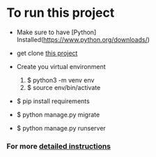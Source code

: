 # To run this project

- Make sure to have [Python] Installed(https://www.python.org/downloads/)
- get clone [this project](https://github.com/EhrenDavis12/user-activity-monitor/)
- Create you virtual environment

  <ol>
  <li>$ python3 -m venv env</li>
  <li>$ source env/bin/activate</li>
  </ol>

- \$ pip install requirements
- \$ python manage.py migrate
- \$ python manage.py runserver

### For more [detailed instructions](https://www.django-rest-framework.org/tutorial/quickstart/#project-setup)
